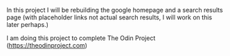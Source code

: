 In this project I will be rebuilding the google homepage and a search results page (with placeholder links not actual search results, I will work on this later perhaps.)

I am doing this project to complete The Odin Project (https://theodinproject.com)
